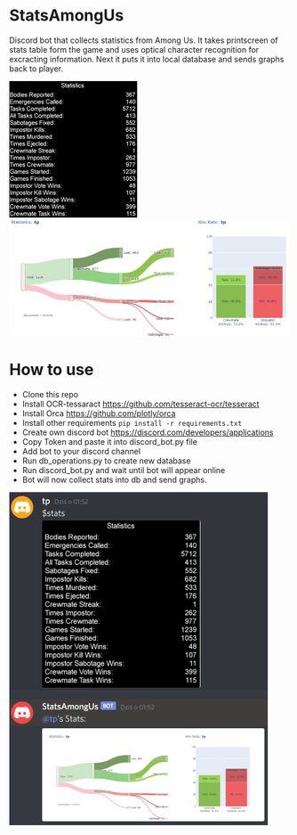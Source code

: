 # StatsAmongUs
Discord bot that collects statistics from Among Us. It takes printscreen of stats table form the game and uses optical character recognition for excracting information. Next it puts it into local database and sends graphs back to player.

<img src="/_/stats.png" />
<img src="/_/graph.png" />

# How to use
* Clone this repo
* Install OCR-tessaract https://github.com/tesseract-ocr/tesseract
* Install Orca https://github.com/plotly/orca
* Install other requirements `pip install -r requirements.txt`
* Create own discord bot https://discord.com/developers/applications
* Copy Token and paste it into discord_bot.py file
* Add bot to your discord channel
* Run db_operations.py to create new database
* Run discord_bot.py and wait until bot will appear online
* Bot will now collect stats into db and send graphs.

<img src="/_/discord.png" />
